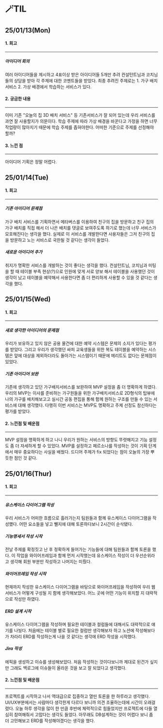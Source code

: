 # 🪄TIL
## 25/01/13(Mon)


#### 1. 회고
------------------------
##### 아이디어 회의
여러 아이디어들을 제시하고 4표이상 받은 아이디어들 5개만 추려 컨설턴트님과 코치님들의 상담을 받아 각 주제에 대한 코멘트들을 받았다.
최종 추려진 주제로는 1. 가구 배치 서비스 2. 가상 배경에서 학습하는 서비스가 있다.  



#### 2. 궁금한 내용
--------------------------
이미 기존 "오늘의 집 3D 배치 서비스" 등 기존서비스가 잘 되어 있는데 우리 서비스를 과연 잘 사용할지가 의문이다.
학습 주제에 따라 가상 배경을 바꾼다고 가정을 하면 너무 작업량이 많아지기 때문에 학습 주제를 좁혀야한다. 어떠한 기준으로 주제를 선정해야 할까?

#### 3. 느낀 점 
--------------------------
아이디어 기획은 정말 어렵다.

## 25/01/14(Tue)

#### 1. 회고 
---------------
##### 기존 아이디어 문제점 
가구 배치 서비스를 기획하면서 메타버스를 이용하여 친구의 집을 방문하고 친구 집의 가구 배치를 직접 해서 더 나은 배치를 댓글로 보여주도록 하기로 했는데 너무 서비스가 모호해진다는 생각을 했다. 실제로 이 서비스를 개발한다면 사용자들은 그저 친구의 집을 방문하고 노는 서비스로 국한될 것 같다는 생각이 들었다.  
##### 새로운 아이디어 추가 
취지가 명확한 서비스를 개발하는 것이 좋다는 생각을 했다. 컨설턴트님, 코치님과 미팅을 할 때 테이블 부족 현상(?)으로 인원에 맞게 서로 양보 해서 테이블을 사용했던 것이 생각이 났고 테이블을 예약해서 사용한다면 좀 더 편리하게 사용할 수 있을 것 같다는 생각을 했다.

## 25/01/15(Wed)

#### 1. 회고
---------
##### 새로 생각한 아이디어의 문제점 
우리가 보유하고 있지 않은 공용 물건에 대한 예약 시스템은 문제의 소지가 있다는 평가를 받았다. 그리고 우리가 생각했던 싸피 교육생들을 위한 복도 테이블을 예약하는 시스템은 앞에 대상을 제외하더라도 돌아가는 시스템이기 때문에 메리트도 없다는 문제점이 있었다. 

##### 기존 아이디어 보완
기존에 생각하고 있던 가구배치서비스를 보완하여 MVP 설정을 좀 더 명확하게 하였다. 우리의 MVP는 이사를 준비하는 가구원들을 위한 가구배치서비스로 2D형식의 탑뷰에 나의 가구를 배치해보고고 실시간 공동 편집을 통해 함께 원하는 구조를 만들 수 있는 서비스에 대해 생각했다. 
다행히 이번 서비스는 MVP도 명확하고 주제 선정도 참신하다는 평가를 받았다. 


#### 2. 느낀점 및 배운점 
------------
MVP 설정을 명확하게 하고 나니 우리가 원하는 서비스의 방향도 뚜렷해지고 기능 설정도 좀 더 자세하게 할 수 있었다. MVP를 설정하고 페르소나를 작성하는 것이 기획 단계에서 매우 중요하다는 사실을 배웠다. 드디어 주제가 fix 되었다는 점이 오늘의 가장 뿌듯한 점인 것 같다. 

## 25/01/16(Thur)

#### 1. 회고 
--------------------
##### 유스케이스 다이어그램 작성
우리 서비스가 어떠한 흐름으로 흘러가는지 팀원들과 함께 유스케이스 다이어그램을 작성헀다. 어떤 요소들을 넣고 뺄지에 대해 토론하다보니 2시간이 순삭됐다.

##### 기능명세서 작성 시작
전날 주제를 확정짓고 난 후 정확하게 들어가는 기능들에 대해 팀원들과 함께 토론을 했다. 이 작업을 와이어프레임과 함께 먼저 시작했는데 유스케이스 작성이 더 우선순위라고 생각해 회원 부분만 작성하고 나머지는 미뤘다.

##### 와이어프레임 작성 시작
현재까지 작성한 유스케이스 다이어그램을 바탕으로 와이어프레임을 작성하여 우리 웹 서비스가 어떻게 구성될 지 함께 생각해보았다. 어느 곳에 어떤 기능이 위치할 지 대략적으로 작성만 하였다.

##### ERD 설계 시작
유스케이스 다이어그램을 작성하며 필요한 테이블과 컬럼들에 대해서도 대략적으로 얘기를 나눴다. 처음에는 테이블 별로 필요한 컬럼만 생각해보자 하고 노션에 작성해보다가 차라리 ERD를 작성하는게 나을 것 같다는 생각에 ERD 작성을 시작했다. 

##### Jira 작성
에픽을 생성하고 이슈를 생성해보았다. 처음 작성하는 것이다보니까 제대로 된건가 싶지만 그래도 백로그에 이슈들이 올라온 것을 보고 잘 되었다고 생각했다.

#### 2. 느낀점 및 배운점
-------------------
프로젝트를 시작하고 나서 역대급으로 집중하고 열띤 토론을 한 하루라고 생각했다. UI/UX부분에서는 사람마다 생각한게 다르다 보니까 의견 조율하는데에 시간이 오래걸렸다. 오늘 하루 생각을 많이 한 만큼 후반에 체력적으로 힘들었지만 프로젝트에 다들 열심히 참여해줘서 고맙다는 생각도 들었다. 아무래도 DB설계하는 것이 어렵다 보니 좀 더 고민해보고 ERD를 작성해야겠다는 생각을 했다. 